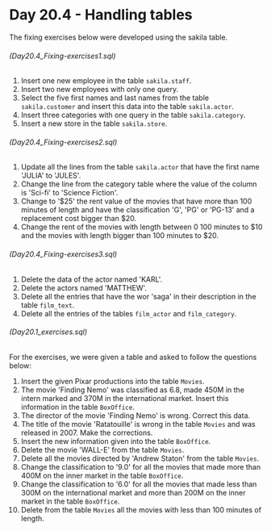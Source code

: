 # Day 20.4 - Handling tables

The fixing exercises below were developed using the sakila table.

###### (Day20.4_Fixing-exercises1.sql)

1. Insert one new employee in the table `sakila.staff`.
2. Insert two new employees with only one query.
3. Select the five first names and last names from the table `sakila.customer` and insert this data into the table `sakila.actor`.
4. Insert three categories with one query in the table `sakila.category`.
5. Insert a new store in the table `sakila.store`.

###### (Day20.4_Fixing-exercises2.sql)

1. Update all the lines from the table `sakila.actor` that have the first name 'JULIA' to 'JULES'.
2. Change the line from the category table where the value of the column is 'Sci-fi' to 'Science Fiction'.
3. Change to '$25' the rent value of the movies that have more than 100 minutes of length and have the classification 'G', 'PG' or 'PG-13' and a replacement cost bigger than $20.
4. Change the rent of the movies with length between 0 100 minutes to $10 and the movies with length bigger than 100 minutes to $20.

###### (Day20.4_Fixing-exercises3.sql)

1. Delete the data of the actor named 'KARL'.
2. Delete the actors named 'MATTHEW'.
3. Delete all the entries that have the wor 'saga' in their description in the table `film_text`.
4. Delete all the entries of the tables `film_actor` and `film_category`.

###### (Day20.1_exercises.sql)
For the exercises, we were given a table and asked to follow the questions below:

1. Insert the given Pixar productions into the table `Movies`.
2. The movie 'Finding Nemo' was classified as 6.8, made 450M in the intern marked and 370M in the international market. Insert this information in the table `BoxOffice`.
3. The director of the movie 'Finding Nemo' is wrong. Correct this data.
4. The title of the movie 'Ratatouille' is wrong in the table `Movies` and was released in 2007. Make the corrections.
5. Insert the new information given into the table `BoxOffice`.
6. Delete the movie 'WALL-E' from the table `Movies`.
7. Delete all the movies directed by 'Andrew Staton' from the table `Movies`.
8. Change the classification to '9.0' for all the movies that made more than 400M on the inner market in the table `BoxOffice`.
9. Change the classification to '6.0' for all the movies that made less than 300M on the international market and more than 200M on the inner market in the table `BoxOffice`.
10. Delete from the table `Movies` all the movies with less than 100 minutes of length.
